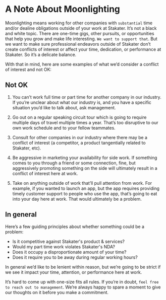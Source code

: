 # A Note About Moonlighting

Moonlighting means working for other companies with ``substantial`` time and/or dealine obligations outside of your work at Stakater. It’s not a black and white topic. There are one-time gigs, other pursuits, or opportunities that help you grow and make life interesting. ``We want to support that``. But we want to make sure professional endeavors outside of Stakater don’t create conflicts of interest or affect your time, dedication, or performance at Stakater. So it’s a delicate balance.

With that in mind, here are some examples of what we’d consider a conflict of interest and not OK:

## Not OK

1. You can’t work full time or part time for another company in our industry. If you’re unclear about what our industry is, and you have a specific situation you’d like to talk about, ask management.

2. Go out on a regular speaking circuit tour which is going to require multiple days of travel multiple times a year. That’s too disruptive to our own work schedule and to your fellow teammates.

3. Consult for other companies in our industry where there may be a conflict of interest (a competitor, a product tangentially related to Stakater, etc).

4. Be aggressive in marketing your availability for side work. If something comes to you through a friend or some connection, fine, but aggressively promoting something on the side will ultimately result in a conflict of interest here at work.

5. Take on anything outside of work that’ll pull attention from work. For example, if you wanted to launch an app, but the app requires providing timely customer support to people who use the app, that’s going to eat into your day here at work. That would ultimately be a problem.

## In general

Here’s a few guiding principles about whether something could be a problem:

* Is it competitive against Stakater's product & services?
* Would my part time work violates Stakater's NDA?
* Does it occupy a disproportionate amount of your time?
* Does it require you to be away during regular working hours?

In general we’d like to be lenient within reason, but we’re going to be strict if we see it impact your time, attention, or performance here at work.

It’s hard to come up with one-size fits all rules. If you’re in doubt, ``feel free to reach out to management``. We’re always happy to spare a moment to give our thoughts on it before you make a commitment.
